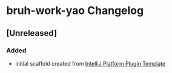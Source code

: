 <!-- Keep a Changelog guide -> https://keepachangelog.com -->

# bruh-work-yao Changelog

## [Unreleased]
### Added
- Initial scaffold created from [IntelliJ Platform Plugin Template](https://github.com/JetBrains/intellij-platform-plugin-template)
